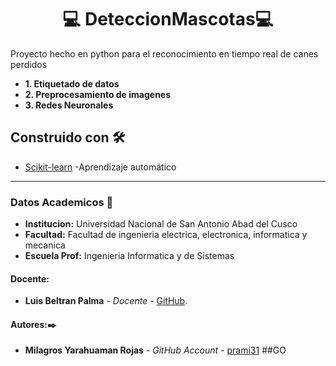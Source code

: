 
# **<center> 💻  DeteccionMascotas💻 </center>**
Proyecto hecho en python para el reconocimiento en tiempo real de canes perdidos
* **1. Etiquetado de datos** 
* **2. Preprocesamiento de imagenes**
* **3. Redes Neuronales** 


## Construido con 🛠️


* [Scikit-learn](https://scikit-learn.org/stable/) -Aprendizaje automático


---

### Datos Academicos 📖

- **Institucion:** Universidad Nacional de San Antonio Abad del Cusco
- **Facultad:** Facultad de ingenieria electrica, electronica, informatica y mecanica
- **Escuela Prof:** Ingenieria Informatica y de Sistemas

#### Docente:

- **Luis Beltran Palma** - _Docente_ - [GitHub](https://github.com/nitanilla).

#### Autores:✒️
- **Milagros Yarahuaman Rojas** - _GitHub Account_ - [prami31](https://github.com/prami31)
##GO
